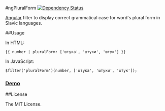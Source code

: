 #ngPluralForm [![Dependency Status](https://gemnasium.com/badges/github.com/asleepwalker/ng-plural-form.svg)](https://gemnasium.com/github.com/asleepwalker/ng-plural-form)

[Angular](https://angularjs.org/) filter to display correct grammatical case for word's plural form in Slavic languages.

##Usage

In HTML:

	{{ number | pluralForm: ['штука', 'штуки', 'штук'] }}

In JavaScript:

	$filter('pluralForm')(number, ['штука', 'штуки', 'штук']);

### <a href="http://asleepwalker.github.io/ng-plural-form/">Demo</a>

##License

The MIT License.